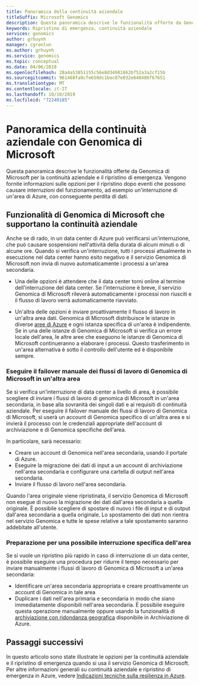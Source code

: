```yaml
---
title: Panoramica della continuità aziendale
titleSuffix: Microsoft Genomics
description: Questa panoramica descrive le funzionalità offerte da Genomica di Microsoft per la continuità aziendale e il ripristino di emergenza.
keywords: Ripristino di emergenza, continuità aziendale
services: genomics
author: grhuynh
manager: cgronlun
ms.author: grhuynh
ms.service: genomics
ms.topic: conceptual
ms.date: 04/06/2018
ms.openlocfilehash: 28a4a53851155c56e8d34981862bf52a3a2cf15b
ms.sourcegitcommit: 961468fa0cfe650dc1bec87e032e648486f67651
ms.translationtype: MT
ms.contentlocale: it-IT
ms.lasthandoff: 10/10/2019
ms.locfileid: "72249185"
---
```

# <a name="overview-of-business-continuity-with-microsoft-genomics"></a>Panoramica della continuità aziendale con Genomica di Microsoft
Questa panoramica descrive le funzionalità offerte da Genomica di Microsoft per la continuità aziendale e il ripristino di emergenza. Vengono fornite informazioni sulle opzioni per il ripristino dopo eventi che possono causare interruzioni del funzionamento, ad esempio un'interruzione di un'area di Azure, con conseguente perdita di dati. 


## <a name="microsoft-genomics-features-that-support-business-continuity"></a>Funzionalità di Genomica di Microsoft che supportano la continuità aziendale 
Anche se di rado, in un data center di Azure può verificarsi un'interruzione, che può causare sospensioni nell'attività della durata di alcuni minuti o di alcune ore. Quando si verifica un'interruzione, tutti i processi attualmente in esecuzione nel data center hanno esito negativo e il servizio Genomica di Microsoft non invia di nuovo automaticamente i processi a un'area secondaria. 

* Una delle opzioni è attendere che il data center torni online al termine dell'interruzione del data center. Se l'interruzione è breve, il servizio Genomica di Microsoft rileverà automaticamente i processi non riusciti e il flusso di lavoro verrà automaticamente riavviato.

* Un'altra delle opzioni è inviare proattivamente il flusso di lavoro in un'altra area dati. Genomica di Microsoft distribuisce le istanze in diverse [aree di Azure](https://azure.microsoft.com/regions/services/) e ogni istanza specifica di un'area è indipendente. Se in una delle istanze di Genomica di Microsoft si verifica un errore locale dell'area, le altre aree che eseguono le istanze di Genomica di Microsoft continueranno a elaborare i processi. Questo trasferimento in un'area alternativa è sotto il controllo dell'utente ed è disponibile sempre.


### <a name="manually-failover-microsoft-genomics-workflows-to-another-region"></a>Eseguire il failover manuale dei flussi di lavoro di Genomica di Microsoft in un'altra area
Se si verifica un'interruzione di data center a livello di area, è possibile scegliere di inviare i flussi di lavoro di genomica di Microsoft in un'area secondaria, in base alla sovranità dei singoli dati e ai requisiti di continuità aziendale. Per eseguire il failover manuale dei flussi di lavoro di Genomica di Microsoft, si userà un account di Genomica specifico di un'altra area e si invierà il processo con le credenziali appropriate dell'account di archiviazione e di Genomica specifiche dell'area.

In particolare, sarà necessario:
* Creare un account di Genomica nell'area secondaria, usando il portale di Azure. 
* Eseguire la migrazione dei dati di input a un account di archiviazione nell'area secondaria e configurare una cartella di output nell'area secondaria.
* Inviare il flusso di lavoro nell'area secondaria.

Quando l'area originale viene ripristinata, il servizio Genomica di Microsoft non esegue di nuovo la migrazione dei dati dall'area secondaria a quella originale. È possibile scegliere di spostare di nuovo i file di input e di output dall'area secondaria a quella originale.  Lo spostamento dei dati non rientra nel servizio Genomica e tutte le spese relative a tale spostamento saranno addebitate all'utente. 

### <a name="preparing-for-a-possible-region-specific-outage"></a>Preparazione per una possibile interruzione specifica dell'area
Se si vuole un ripristino più rapido in caso di interruzione di un data center, è possibile eseguire una procedura per ridurre il tempo necessario per inviare manualmente i flussi di lavoro di Genomica di Microsoft a un'area secondaria:

* Identificare un'area secondaria appropriata e creare proattivamente un account di Genomica in tale area
* Duplicare i dati nell'area primaria e secondaria in modo che siano immediatamente disponibili nell'area secondaria. È possibile eseguire questa operazione manualmente oppure usando la funzionalità di [archiviazione con ridondanza geografica](https://docs.microsoft.com/azure/storage/common/storage-redundancy) disponibile in Archiviazione di Azure. 

## <a name="next-steps"></a>Passaggi successivi
In questo articolo sono state illustrate le opzioni per la continuità aziendale e il ripristino di emergenza quando si usa il servizio Genomica di Microsoft. Per altre informazioni generali su continuità aziendale e ripristino di emergenza in Azure, vedere [Indicazioni tecniche sulla resilienza in Azure](https://docs.microsoft.com/azure/architecture/resiliency/recovery-loss-azure-region). 